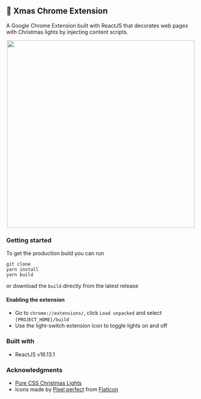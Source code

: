 
## 🎄 Xmas Chrome Extension

A Google Chrome Extension built with ReactJS that decorates web pages with Christmas lights by injecting content scripts.

<p align="center"><img src="demo.gif" width="500"></p>

### Getting started
To get the production build you can run
```
git clone
yarn install
yarn build
``` 

or download the `build` directly from the latest release

#### Enabling the extension
- Go to `chrome://extensions/`, click `Load unpacked` and select `[PROJECT_HOME]/build`
- Use the light-switch extension icon to toggle lights on and off

### Built with
- ReactJS v16.13.1

### Acknowledgments
- [Pure CSS Christmas Lights](https://codepen.io/tobyj/pen/QjvEex)
- Icons made by [Pixel perfect](https://www.flaticon.com/authors/pixel-perfect) from [Flaticon](https://www.flaticon.com/)
